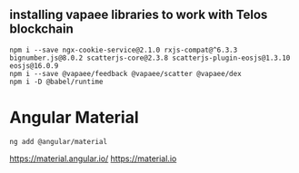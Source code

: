 ## installing vapaee libraries to work with Telos blockchain

    npm i --save ngx-cookie-service@2.1.0 rxjs-compat@^6.3.3 bignumber.js@8.0.2 scatterjs-core@2.3.8 scatterjs-plugin-eosjs@1.3.10 eosjs@16.0.9
    npm i --save @vapaee/feedback @vapaee/scatter @vapaee/dex
    npm i -D @babel/runtime

# Angular Material

    ng add @angular/material

https://material.angular.io/
https://material.io